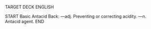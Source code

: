 TARGET DECK
ENGLISH

START
Basic
Antacid
Back: —adj. Preventing or correcting acidity. —n. Antacid agent.
END
